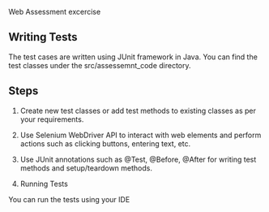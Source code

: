 Web Assessment excercise

Writing Tests
-------------
The test cases are written using JUnit framework in Java. You can find the test classes under the src/assessemnt_code directory.

Steps
-----
1.  Create new test classes or add test methods to existing classes as per your requirements.

2. Use Selenium WebDriver API to interact with web elements and perform actions such as clicking buttons, entering text, etc.
   
3. Use JUnit annotations such as @Test, @Before, @After for writing test methods and setup/teardown methods.
   
4. Running Tests
   
You can run the tests using your IDE
